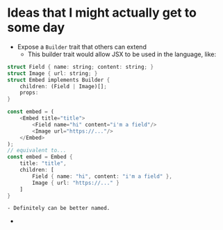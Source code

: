 # Ideas that I might actually get to some day

- Expose a `Builder` trait that others can extend
  - This builder trait would allow JSX to be used in the language, like:

```rust
struct Field { name: string; content: string; }
struct Image { url: string; }
struct Embed implements Builder {
	children: (Field | Image)[];
	props: 
}

const embed = (
	<Embed title="title">
		<Field name="hi" content="i'm a field"/>
		<Image url="https://..."/>
	</Embed>
);
// equivalent to...
const embed = Embed {
	title: "title",
	children: [
		Field { name: "hi", content: "i'm a field" },
		Image { url: "https://..." }
	]
}
```

	- Definitely can be better named.
- 